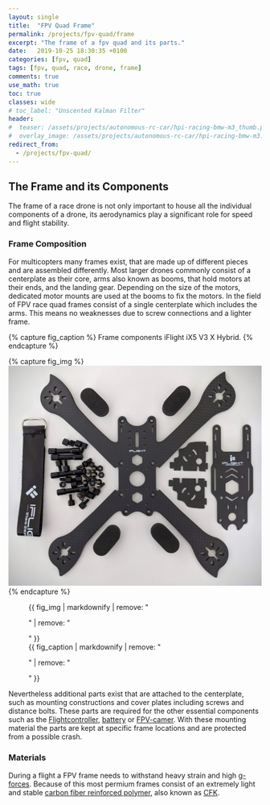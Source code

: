 ```yaml
---
layout: single
title:  "FPV Quad Frame"
permalink: /projects/fpv-quad/frame
excerpt: "The frame of a fpv quad and its parts."
date:   2019-10-25 18:30:35 +0100
categories: [fpv, quad]
tags: [fpv, quad, race, drone, frame]
comments: true
use_math: true
toc: true
classes: wide
# toc_label: "Unscented Kalman Filter"
header:
#  teaser: /assets/projects/autonomous-rc-car/hpi-racing-bmw-m3_thumb.png
#  overlay_image: /assets/projects/autonomous-rc-car/hpi-racing-bmw-m3.png
redirect_from:
  - /projects/fpv-quad/
---
```


## The Frame and its Components

The frame of a race drone is not only important to house all the individual components of a drone, 
its aerodynamics play a significant role for speed and flight stability.

### Frame Composition

For multicopters many frames exist, that are made up of different pieces and are assembled differently.
Most larger drones commonly consist of a centerplate as their core, arms also known as booms, that hold motors at their ends, and the landing gear. Depending on the size of the motors, dedicated motor mounts are used at the booms to fix the motors. In the field of FPV race quad frames consist of a single centerplate which includes the arms.
This means no weaknesses due to screw connections and a lighter frame.

{% capture fig_caption %}
Frame components iFlight iX5 V3 X Hybrid.
{% endcapture %}

{% capture fig_img %}
[![{{ fig_caption }}](/assets/collections/fpv/frame-components.jpg)](/assets/collections/fpv/frame-components.jpg)
{% endcapture %}

<figure>
  {{ fig_img | markdownify | remove: "<p>" | remove: "</p>" }}
  <figcaption>{{ fig_caption | markdownify | remove: "<p>" | remove: "</p>" }}</figcaption>
</figure>

Nevertheless additional parts exist that are attached to the centerplate, 
such as mounting constructions and cover plates including screws and distance bolts. 
These parts are required for the other essential components such as the [Flightcontroller](/fpv/glossar#flightcontroller), 
[battery](/fpv/glossar#battery) or [FPV-camer](/fpv/glossar#fpv-camera). 
With these mounting material the parts are kept at specific frame locations and are protected from a possible crash.

### Materials

During a flight a FPV frame needs to withstand heavy strain and high [g-forces](https://en.wikipedia.org/wiki/G-force). 
Because of this most permium frames consist of an extremely light and stable [carbon fiber reinforced polymer](https://en.wikipedia.org/wiki/Carbon_fiber_reinforced_polymer),
also known as [CFK](/fpv/glossar#cfk).
